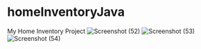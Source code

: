 # homeInventoryJava
My Home Inventory Project
![Screenshot (52)](https://user-images.githubusercontent.com/88581154/145657463-a066764d-1a0c-4f41-97ce-646fe84aea10.png)
![Screenshot (53)](https://user-images.githubusercontent.com/88581154/145657466-c5a29eed-1575-4bcf-be33-469fe54aafee.png)
![Screenshot (54)](https://user-images.githubusercontent.com/88581154/145657469-125f4cbe-c13a-4ffe-8bf8-b61cb5e42f56.png)
